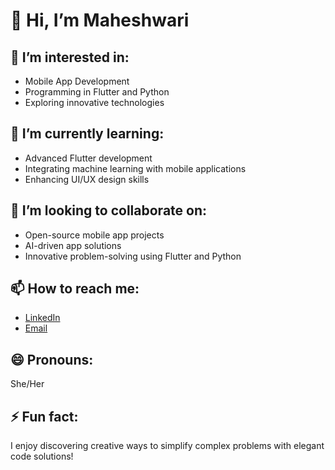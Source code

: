 # 👋 Hi, I’m Maheshwari 

## 👀 I’m interested in:
- Mobile App Development
- Programming in Flutter and Python
- Exploring innovative technologies

## 🌱 I’m currently learning:
- Advanced Flutter development
- Integrating machine learning with mobile applications
- Enhancing UI/UX design skills

## 💞️ I’m looking to collaborate on:
- Open-source mobile app projects
- AI-driven app solutions
- Innovative problem-solving using Flutter and Python

## 📫 How to reach me:
- [LinkedIn](www.linkedin.com/in/maheswari-medari-2a378723b)  
- [Email](mailto:tmmaheswari24@gmail.com)

## 😄 Pronouns:
She/Her

## ⚡ Fun fact:
I enjoy discovering creative ways to simplify complex problems with elegant code solutions!
